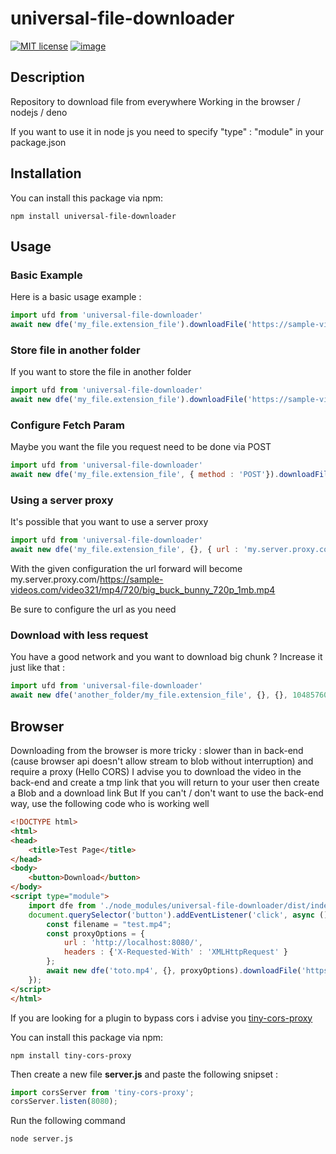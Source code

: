 # universal-file-downloader

[![MIT license](http://img.shields.io/badge/license-MIT-brightgreen.svg?style=flat)](http://opensource.org/licenses/MIT) [![image](https://shields.io/badge/TypeScript-3178C6?logo=TypeScript&logoColor=FFF&style=flat-square)](https://www.typescriptlang.org/) 

## Description
Repository to download file from everywhere
Working in the browser / nodejs / deno

If you want to use it in node js you need to specify "type" : "module" in your package.json

## Installation

You can install this package via npm:

```shell
npm install universal-file-downloader
```

## Usage

### Basic Example
Here is a basic usage example :

```js
import ufd from 'universal-file-downloader'
await new dfe('my_file.extension_file').downloadFile('https://sample-videos.com/video321/mp4/720/big_buck_bunny_720p_1mb.mp4')
```

### Store file in another folder
If you want to store the file in another folder
```js
import ufd from 'universal-file-downloader'
await new dfe('my_file.extension_file').downloadFile('https://sample-videos.com/video321/mp4/720/big_buck_bunny_720p_1mb.mp4')
```

### Configure Fetch Param
Maybe you want the file you request need to be done via POST
```js
import ufd from 'universal-file-downloader'
await new dfe('my_file.extension_file', { method : 'POST'}).downloadFile('https://sample-videos.com/video321/mp4/720/big_buck_bunny_720p_1mb.mp4')
```

### Using a server proxy
It's possible that you want to use a server proxy
```js
import ufd from 'universal-file-downloader'
await new dfe('my_file.extension_file', {}, { url : 'my.server.proxy.com/', headers : {}}).downloadFile('https://sample-videos.com/video321/mp4/720/big_buck_bunny_720p_1mb.mp4')
```

With the given configuration the url forward will become my.server.proxy.com/https://sample-videos.com/video321/mp4/720/big_buck_bunny_720p_1mb.mp4

Be sure to configure the url as you need

### Download with less request
You have a good network and you want to download big chunk  ?
Increase it just like that : 
```js
import ufd from 'universal-file-downloader'
await new dfe('another_folder/my_file.extension_file', {}, {}, 10485760 * 10).downloadFile('https://sample-videos.com/video321/mp4/720/big_buck_bunny_720p_1mb.mp4')
```

## Browser

Downloading from the browser is more tricky : slower than in back-end (cause browser api doesn't allow stream to blob without interruption) and require a proxy (Hello CORS) 
I advise you to download the video in the back-end and create a tmp link that you will return to your user then create a Blob and a download link 
But If you can't / don't want to use the back-end way, use the following code who is working well 

```html
<!DOCTYPE html>
<html>
<head>
    <title>Test Page</title>
</head>
<body>
    <button>Download</button>
</body>
<script type="module">
    import dfe from './node_modules/universal-file-downloader/dist/index.mjs';
    document.querySelector('button').addEventListener('click', async () => {
        const filename = "test.mp4";
        const proxyOptions = {
            url : 'http://localhost:8080/',
            headers : {'X-Requested-With' : 'XMLHttpRequest' }
        };
        await new dfe('toto.mp4', {}, proxyOptions).downloadFile('https://sample-videos.com/video321/mp4/720/big_buck_bunny_720p_1mb.mp4');
    });
</script>
</html>
```

If you are looking for a plugin to bypass cors i advise you [tiny-cors-proxy](https://www.npmjs.com/package/tiny-cors-proxy)

You can install this package via npm:
```shell
npm install tiny-cors-proxy
```

Then create a new file **server.js** and paste the following snipset :

```js
import corsServer from 'tiny-cors-proxy';
corsServer.listen(8080);
```

Run the following command
```shell
node server.js
```